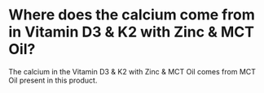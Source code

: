 # Where does the calcium come from in Vitamin D3 & K2 with Zinc & MCT Oil?

The calcium in the Vitamin D3 & K2 with Zinc & MCT Oil comes from MCT Oil present in this product.